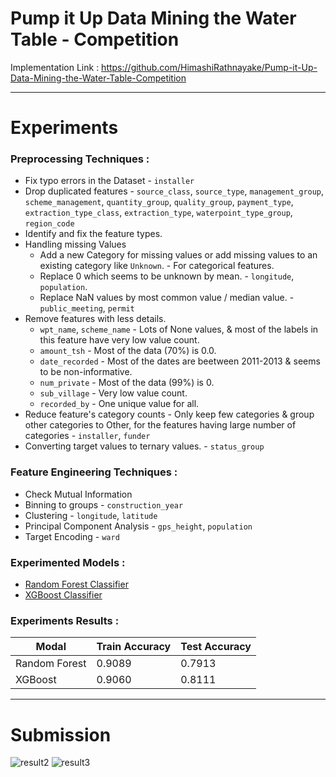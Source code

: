# Pump it Up Data Mining the Water Table - Competition

Implementation Link : https://github.com/HimashiRathnayake/Pump-it-Up-Data-Mining-the-Water-Table-Competition

-------------------------------------------------------------------------------------------------------------------------------------------------------------------------------

# Experiments

### Preprocessing Techniques :

* Fix typo errors in the Dataset - `installer`
* Drop duplicated features - `source_class`, `source_type`, `management_group`, `scheme_management`, `quantity_group`, `quality_group`, `payment_type`, `extraction_type_class`, `extraction_type`, `waterpoint_type_group`, `region_code`
* Identify and fix the feature types.
* Handling missing Values 
  * Add a new Category for missing values or add missing values to an existing category like `Unknown`. - For categorical features.
  * Replace 0 which seems to be unknown by mean. - `longitude`, `population`.
  * Replace NaN values by most common value / median value. - `public_meeting`, `permit`
* Remove features with less details.
  * `wpt_name`, `scheme_name` - Lots of None values, & most of the labels in this feature have very low value count.
  * `amount_tsh` - Most of the data (70%) is 0.0. 
  * `date_recorded` - Most of the dates are beetween 2011-2013 & seems to be non-informative.
  * `num_private` - Most of the data (99%) is 0.
  * `sub_village` - Very low value count.
  * `recorded_by` - One unique value for all.
* Reduce feature's category counts - Only keep few categories & group other categories to Other, for the features having large number of categories - `installer`, `funder`
* Converting target values to ternary values. - `status_group`

### Feature Engineering Techniques :

* Check Mutual Information
* Binning to groups - `construction_year`
* Clustering - `longitude`, `latitude`
* Principal Component Analysis - `gps_height`, `population`
* Target Encoding - `ward`

### Experimented Models :

* [Random Forest Classifier](https://scikit-learn.org/stable/modules/generated/sklearn.ensemble.RandomForestClassifier.html)
* [XGBoost Classifier](https://xgboost.readthedocs.io/en/latest/python/python_api.html)

### Experiments Results :

| Modal | Train Accuracy | Test Accuracy |
| --- | --- | --- |
| Random Forest | 0.9089 | 0.7913 |
| XGBoost | 0.9060 | 0.8111 |

-------------------------------------------------------------------------------------------------------------------------------------------------------------------------------

# Submission
![result2](https://user-images.githubusercontent.com/47143221/133818657-3af2c817-ccd2-4af3-ac8a-bc94b8632c3b.png)
![result3](https://user-images.githubusercontent.com/47143221/133819480-47e90b1c-08bc-4724-b8f7-7ac9d5fdc862.png)
